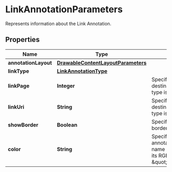

# LinkAnnotationParameters

Represents information about the Link Annotation.
## Properties

Name | Type | Description | Notes
------------ | ------------- | ------------- | -------------
**annotationLayout** | [**DrawableContentLayoutParameters**](DrawableContentLayoutParameters.md) |  | 
**linkType** | [**LinkAnnotationType**](LinkAnnotationType.md) |  |  [optional]
**linkPage** | **Integer** | Specifies the link annotation destination page if the Page type is specified. |  [optional]
**linkUri** | **String** | Specifies the link annotation destination URI if the Web type is specified. |  [optional]
**showBorder** | **Boolean** | Specifies if the annotation border shall be drawn. |  [optional]
**color** | **String** | Specifies the color of the annotation, using the color name (ie: \&quot;red\&quot;) or its RGBa code (ie: \&quot;rgba(255,0,0,1)\&quot;). |  [optional]



